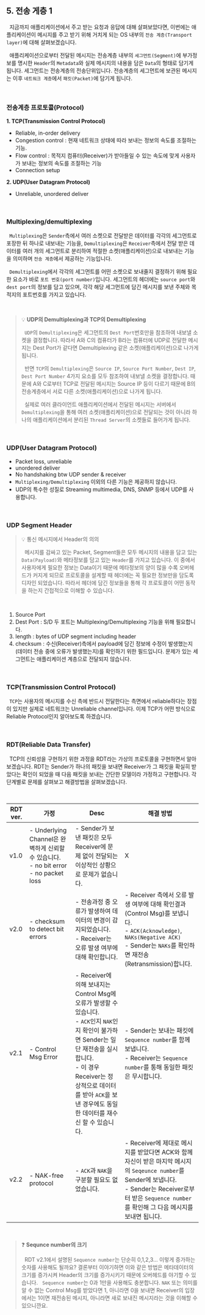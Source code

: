 ## 5. 전송 게층 1

&nbsp;&nbsp;지금까지 애플리케이션에서 주고 받는 요청과 응답에 대해 살펴보았다면, 이번에는 애플리케이션이 메시지를 주고 받기 위해 거치게 되는 OS 내부의 `전송 계층(Transport layer)`에 대해 살펴보겠습니다.

&nbsp;&nbsp;애플리케이션으로부터 전달된 메시지는 전송계층 내부의 `세그먼트(Segment)`에 부가정보를 명시한 `Header`의 `Metadata`와 실제 메시지의 내용을 담은 `Data`의 형태로 담기게 됩니다. 세그먼트는 전송계층의 전송단위입니다. 전송계층의 세그먼트에 보관된 메시지는 이후 `네트워크 계층`에서 `패킷(Packet)`에 담기게 됩니다.

<br>

### 전송계층 프로토콜(Protocol)

**1. TCP(Transmission Control Protocol)**

- Reliable, in-order delivery
- Congestion control : 현재 네트워크 상태에 따라 보내는 정보의 속도를 조절하는 기능.
- Flow control : 목적지 컴퓨터(Receiver)가 받아들일 수 있는 속도에 맞게 사용자가 보내는 정보의 속도를 조절하는 기능
- Connection setup

**2. UDP(User Datagram Protocol)**

- Unreliable, unordered deliver

<br>

### Multiplexing/demultiplexing

&nbsp;&nbsp;`Multiplexing`은 `Sender`측에서 여러 소켓으로 전달받은 데이터를 각각의 세그먼트로 포장한 뒤 하나로 내보내는 기능을, `Demultiplexing`은 `Receiver`측에서 전달 받은 데이터를 여러 개의 세그먼트로 분리하여 적절한 소켓(애플리케이션)으로 내보내는 기능을 의미하며 `전송 계층`에서 제공하는 기능입니다.

&nbsp;&nbsp;`Demultiplexing`에서 각각의 세그먼트를 어떤 소켓으로 보내줄지 결정하기 위해 필요한 요소가 바로 `포트 번호(port number)`입니다. 세그먼트의 헤더에는 `source port`와 `dest port`의 정보를 담고 있으며, 각각 해당 세그먼트에 담긴 메시지를 보낸 주체와 목적지의 포트번호를 가지고 있습니다.

<br>

> 💡 **UDP의 Demultiplexing과 TCP의 Demultiplexing**
>
> &nbsp;&nbsp;`UDP`의 `Demultiplexing`은 세그먼트의 `Dest Port`번호만을 참조하여 내보낼 소켓을 결정합니다. 따라서 A와 C의 컴퓨터가 B라는 컴퓨터에 UDP로 전달한 메시지는 Dest Port가 같다면 Demultiplexing 같은 소켓(애플리케이션)으로 나가게 됩니다.
>
> &nbsp;&nbsp;반면 `TCP`의 `Demultiplexing`은 `Source IP`, `Source Port Number`, `Dest IP`, `Dest Port Number` 4가지 요소를 모두 참조하여 내보낼 소켓을 결정합니다. 때문에 A와 C로부터 TCP로 전달된 메시지는 Source IP 등이 다르기 때문에 B의 전송계층에서 서로 다른 소켓(애플리케이션)으로 나가게 됩니다.
>
> &nbsp;&nbsp;실제로 여러 클라이언트 애플리케이션에서 전달된 메시지는 서버에서 `Demultiplexing`을 통해 여러 소켓(애플리케이션)으로 전달되는 것이 아니라 하나의 애플리케이션에서 분리된 `Thread Server`의 소켓들로 들어가게 됩니다.

<br>

### UDP(User Datagram Protocol)

- Packet loss, unreliable
- unordered deliver
- No handshaking btw UDP sender & receiver
- `Multiplexing/Demultiplexing` 이외의 다른 기능은 제공하지 않습니다.
- UDP의 특수한 성질로 Streaming multimedia, DNS, SNMP 등에서 UDP를 사용합니다.

<br>

### UDP Segment Header

> 💡 통신 메시지에서 Header의 의의
>
> &nbsp;&nbsp;메시지를 감싸고 있는 Packet, Segment들은 모두 메시지의 내용을 담고 있는 `Data(Payload)`와 메타정보를 담고 있는 `Header`를 가지고 있습니다. 이 중에서 사용자에게 필요한 정보는 Data이기 때문에 메타정보의 양이 많을 수록 오버헤드가 커지게 되므로 프로토콜을 설계할 때 헤더에는 꼭 필요한 정보만을 담도록 디자인 되었습니다. 따라서 헤더에 담긴 정보들을 통해 각 프로토콜이 어떤 동작을 하는지 간접적으로 이해할 수 있습니다.

<br>

1. Source Port
2. Dest Port : S/D 두 포트는 Multiplexing/Demultiplexing 기능을 위해 필요합니다.
3. length : bytes of UDP segment including header
4. checksum : 수신(Receiver)측에서 payload에 담긴 정보에 수정이 발생했는지(데이터 전송 중에 오류가 발생했는지)를 확인하기 위한 필드입니다. 문제가 있는 세그먼트는 애플리케이션 계층으로 전달되지 않습니다.

<br>

### TCP(Transmission Control Protocol)

&nbsp;&nbsp;`TCP`는 사용자의 메시지를 수신 측에 반드시 전달한다는 측면에서 reliable하다는 장점이 있지만 실제로 네트워크는 Unreliable channel입니다. 이제 TCP가 어떤 방식으로 Reliable Protocol인지 알아보도록 하겠습니다.

<br>

### RDT(Reliable Data Transfer)

&nbsp;&nbsp;TCP의 신뢰성을 구현하기 위한 과정을 RDT라는 가상의 프로토콜을 구현하면서 알아보겠습니다. RDT는 Sender가 하나의 패킷을 보내면 Receiver가 그 패킷을 확실히 받았다는 확인이 되었을 때 다음 패킷을 보내는 간단한 모델이라 가정하고 구현합니다. 각 단계별로 문제를 살펴보고 해결방법을 살펴보겠습니다.

<br>

| RDT ver. | 가정                                                                                          | Desc                                                                                                                                                                                                                                                              | 해결 방법                                                                                                                                                                                                          |
| -------- | --------------------------------------------------------------------------------------------- | ----------------------------------------------------------------------------------------------------------------------------------------------------------------------------------------------------------------------------------------------------------------- | ------------------------------------------------------------------------------------------------------------------------------------------------------------------------------------------------------------------ |
| v1.0     | - Underlying Channel은 완벽하게 신뢰할 수 있습니다. <br> - no bit error <br> - no packet loss | - Sender가 보낸 패킷은 모두 Receiver에 문제 없이 전달되는 이상적인 상황으로 문제가 없습니다.                                                                                                                                                                      | X                                                                                                                                                                                                                  |
| v2.0     | - checksum to detect bit errors                                                               | - 전송과정 중 오류가 발생하여 데이터의 변경이 감지되었습니다. <br> - Receiver는 오류 발생 여부에 대해 확인합니다.                                                                                                                                                 | - Receiver 측에서 오류 발생 여부에 대해 확인결과(Control Msg)를 보냅니다. <br> - `ACK(Acknowledge)`, `NAKs(Negative ACK)` <br> - Sender는 `NAKs`를 확인하면 재전송(Retransmission)합니다.                          |
| v2.1     | - Control Msg Error                                                                           | - Receiver에 의해 보내지는 Control Msg에 오류가 발생할 수 있습니다. <br> - `ACK`인지 `NAK`인지 확인이 불가하면 Sender는 일단 재전송을 실시합니다. <br> - 이 경우 Receiver는 정상적으로 데이터를 받아 `ACK`을 보낸 경우에도 동일한 데이터를 재수신 할 수 있습니다. | - Sender는 보내는 패킷에 `Sequence number`를 함께 보냅니다. <br> - Receiver는 `Sequence number`를 통해 동일한 패킷은 무시합니다.                                                                                   |
| v2.2     | - NAK-free protocol                                                                           | - `ACK`과 `NAK`을 구분할 필요도 없었습니다.                                                                                                                                                                                                                       | - Receiver에 제대로 메시지를 받았다면 ACK와 함께 자신이 받은 마지막 메시지의 `Seqeunce number`를 Sender에 보냅니다. <br> - Sender는 Receiver로부터 받은 `Sequence number`를 확인해 그 다음 메시지를 보내면 됩니다. |

<br>

> ❓ **Sequnce number의 크기**
>
> &nbsp;&nbsp;RDT v2.1에서 설명된 `Sequence number`는 단순히 0,1,2,3... 이렇게 증가하는 숫자를 사용해도 될까요? 결론부터 이야기하면 이와 같은 방법은 메타데이터의 크기를 증가시켜 Header의 크기를 증가시키기 때문에 오버헤드를 야기할 수 있습니다.
> &nbsp;&nbsp;`Sequence number`는 0과 1만을 사용해도 충분합니다. `NAK` 또는 의미를 알 수 없는 Control Msg를 받았다면 1, 아니라면 0을 보내면 Receiver의 입장에서는 1이면 재전송된 메시지, 아니라면 새로 보내진 메시지라는 것을 이해할 수 있으니깐요.

